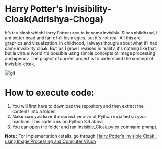 # Harry Potter's Invisibility-Cloak(Adrishya-Choga)

It’s the cloak which Harry Potter uses to become invisible. Since childhood, I am potter head and fan of all his magics, but it's not real. All this are graphics and visualization. In childhood, I always thought about what if I had same invsibility cloak. But, as I grow I realised in reality, it's nothing like that, but in virtual world it's possible using simple concepts of image processing and opencv. The project of current project is to understand the concept of invisible-cloak.

![gif](https://github.com/Devashi-Choudhary/Invisible-Cloak-or-Adrishya-Choga/blob/master/invisible_cloak.gif)

# How to execute code:

1. You will first have to download the repository and then extract the contents into a folder.
2. Make sure you have the correct version of Python installed on your machine. This code runs on Python 3.6 above.
3. You can open the folder and run Invisible_Cloak.py on command prompt.

**Note :** For implementation details, go through [Harry Potter’s Invisible Cloak : using Image Processing and Computer Vision](https://medium.com/@Devashi_Choudhary/harry-potters-invisible-cloak-using-image-processing-and-computer-vision-ef8d92e43e1a)
